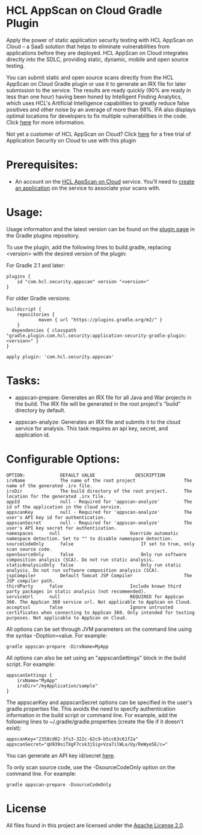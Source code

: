 # HCL AppScan on Cloud Gradle Plugin

Apply the power of static application security testing with HCL AppScan on Cloud – a SaaS solution that helps to eliminate vulnerabilities from applications before they are deployed. HCL AppScan on Cloud integrates directly into the SDLC, providing static, dynamic, mobile and open source testing.

You can submit static and open source scans directly from the HCL AppScan on Cloud Gradle plugin or use it to generate an IRX file for later submission to the service. The results are ready quickly (90% are ready in less than one hour) having been honed by Intelligent Finding Analytics, which uses HCL's Artificial Intelligence capabilities to greatly reduce false positives and other noise by an average of more than 98%. IFA also displays optimal locations for developers to fix multiple vulnerabilities in the code. Click [here](https://securityintelligence.com/intelligent-finding-analytics-cognitive-computing-application-security-expert/) for more information.

Not yet a customer of HCL AppScan on Cloud? Click [here](https://cloud.appscan.com) for a free trial of Application Security on Cloud to use with this plugin

# Prerequisites:

- An account on the [HCL AppScan on Cloud](https://cloud.appscan.com/) service. You'll need to [create an application](https://help.hcltechsw.com/appscan/ASoC/ent_create_application.html) on the service to associate your scans with.

# Usage:

Usage information and the latest version can be found on the [plugin page](https://plugins.gradle.org/plugin/com.hcl.security.appscan) in the Gradle plugins repository.

To use the plugin, add the following lines to build.gradle, replacing \<version\> with the desired version of the plugin:

For Gradle 2.1 and later:

	plugins {
		id "com.hcl.security.appscan" version "<version>"
	}

For older Gradle versions:

	buildscript {
		repositories {
	    		maven { url "https://plugins.gradle.org/m2/" }
	  	}
	  dependencies { classpath "gradle.plugin.com.hcl.security:application-security-gradle-plugin:<version>" }
	}

	apply plugin: 'com.hcl.security.appscan'

# Tasks:

- appscan-prepare:
	Generates an IRX file for all Java and War projects in the build. The IRX file will be generated in the root project's "build" directory by default.

- appscan-analyze:
  Generates an IRX file and submits it to the cloud service for analysis. This task requires an api key, secret, and application id.
  
# Configurable Options:

	OPTION:				DEFAULT VALUE				DESCRIPTION
	irxName           	The name of the root project                  The name of the generated .irx file.
	irxDir            	The build directory of the root project.      The location for the generated .irx file.
	appId             	null - Required for 'appscan-analyze'         The id of the application in the cloud service.
	appscanKey        	null - Required for 'appscan-analyze'         The user's API key id for authentication.
	appscanSecret     	null - Required for 'appscan-analyze'         The user's API key secret for authentication.
	namespaces	  	null					      Override automatic namespace detection. Set to "" to disable namespace detection.
    sourceCodeOnly    	false					      If set to true, only scan source code.
    openSourceOnly	  	false					      Only run software composition analysis (SCA). Do not run static analysis.
	staticAnalysisOnly	false					      Only run static analysis. Do not run software composition analysis (SCA).
 	jspCompiler     	Default Tomcat JSP Compiler                   The JSP compiler path.
	thirdParty		false					      Include known third party packages in static analysis (not recommended).
	serviceUrl		null					      REQUIRED for AppScan 360. The AppScan 360 service url. Not applicable to AppScan on Cloud.
	acceptssl		false					      Ignore untrusted certificates when connecting to AppScan 360. Only intended for testing purposes. Not applicable to AppScan on Cloud.

All options can be set through JVM parameters on the command line using the syntax -Doption=value. For example:

	gradle appscan-prepare -DirxName=MyApp

All options can also be set using an "appscanSettings" block in the build script. For example:

	appscanSettings {
		irxName="MyApp"
		irxDir="/myApplication/sample"
	}

The appscanKey and appscanSecret options can be specified in the user's gradle.properties file. This avoids the need to specify authentication information in the build script or command line. For example, add the following lines to ~/.gradle/gradle.properties (create the file if it doesn't exist):

	appscanKey="2358cd02-3fs3-322c-62c9-b5cc63c61f2a"
	appscanSecret="qU939siTXgF7csk3jSig+Vza7ilWLu/Uy/ReWye5E/c="

You can generate an API key id/secret [here](https://cloud.appscan.com/main/apikey).

To only scan source code, use the -DsourceCodeOnly option on the command line. For example:

	gradle appscan-prepare -DsourceCodeOnly


# License

All files found in this project are licensed under the [Apache License 2.0](LICENSE).

